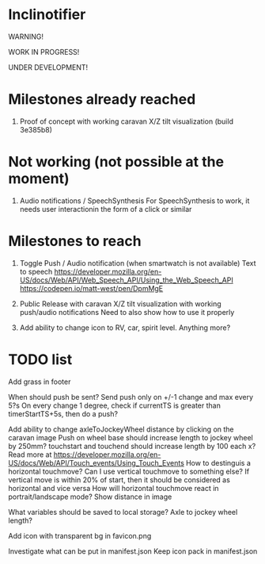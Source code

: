 # Inclinotifier
WARNING!

WORK IN PROGRESS!

UNDER DEVELOPMENT!

# Milestones already reached
1. Proof of concept with working caravan X/Z tilt visualization (build 3e385b8)

# Not working (not possible at the moment)
1. Audio notifications / SpeechSynthesis
	For SpeechSynthesis to work, it needs user interactionin the form of a click or similar

# Milestones to reach
1. Toggle Push / Audio notification (when smartwatch is not available)
	Text to speech
	https://developer.mozilla.org/en-US/docs/Web/API/Web_Speech_API/Using_the_Web_Speech_API
	https://codepen.io/matt-west/pen/DpmMgE

2. Public Release with caravan X/Z tilt visualization with working push/audio notifications
	Need to also show how to use it properly

3. Add ability to change icon to RV, car, spirit level. Anything more?

# TODO list
Add grass in footer

When should push be sent?
	Send push only on +/-1 change and max every 5?s
	On every change 1 degree, check if currentTS is greater than timerStartTS+5s, then do a push?

Add ability to change axleToJockeyWheel distance by clicking on the caravan image
	Push on wheel base should increase length to jockey wheel by 250mm?
	touchstart and touchend should increase length by 100 each x?
		Read more at https://developer.mozilla.org/en-US/docs/Web/API/Touch_events/Using_Touch_Events
		How to destinguis a horizontal touchmove? Can I use vertical touchmove to something else?
			If vertical move is within 20% of start, then it should be considered as horizontal and vice versa
			How will horizontal touchmove react in portrait/landscape mode?
	Show distance in image

What variables should be saved to local storage?
	Axle to jockey wheel length?

Add icon with transparent bg in favicon.png

Investigate what can be put in manifest.json
	Keep icon pack in manifest.json
